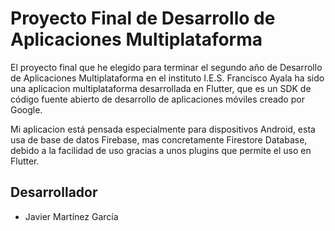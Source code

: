 # Proyecto Final de Desarrollo de Aplicaciones Multiplataforma

El proyecto final que he elegido para terminar el segundo año de Desarrollo de Aplicaciones Multiplataforma en el instituto I.E.S. Francisco Ayala ha sido una aplicacion multiplataforma desarrollada en Flutter, que es un SDK de código fuente abierto de desarrollo de aplicaciones móviles creado por Google.

Mi aplicacion está pensada especialmente para dispositivos Android, esta usa de base de datos Firebase, mas concretamente Firestore Database, debido a la facilidad de uso gracias a unos plugins que permite el uso en Flutter.

## Desarrollador

- Javier Martínez García
